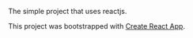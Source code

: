 The simple project that uses reactjs.

This project was bootstrapped with [Create React App](https://github.com/facebookincubator/create-react-app).
